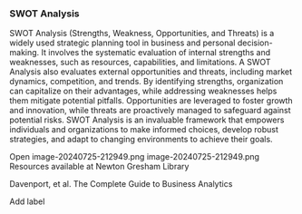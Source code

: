 ### SWOT Analysis

SWOT Analysis (Strengths, Weakness, Opportunities, and Threats) is a widely used strategic planning tool in business and personal decision-making. It involves the systematic evaluation of internal strengths and weaknesses, such as resources, capabilities, and limitations. A SWOT Analysis also evaluates external opportunities and threats, including market dynamics, competition, and trends. By identifying strengths, organization can capitalize on their advantages, while addressing weaknesses helps them mitigate potential pitfalls. Opportunities are leveraged to foster growth and innovation, while threats are proactively managed to safeguard against potential risks. SWOT Analysis is an invaluable framework that empowers individuals and organizations to make informed choices, develop robust strategies, and adapt to changing environments to achieve their goals.

Open image-20240725-212949.png
image-20240725-212949.png
Resources available at Newton Gresham Library

Davenport, et al. The Complete Guide to Business Analytics

 

Add label
